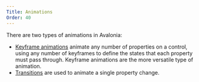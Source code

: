 ```yaml
---
Title: Animations
Order: 40
---
```


There are two types of animations in Avalonia:

- [Keyframe animations](keyframe) animate any number of properties on a control, using any
number of keyframes to define the states that each property must pass through. Keyframe animations
are the more versatile type of animation.
- [Transitions](transitions) are used to animate a single property change.
